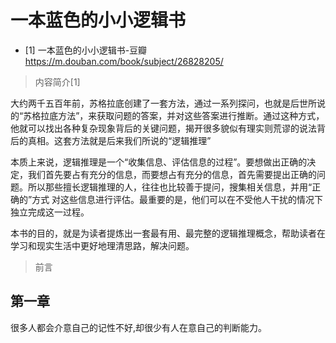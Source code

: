 # 一本蓝色的小小逻辑书
* [1] 一本蓝色的小小逻辑书-豆瓣 https://m.douban.com/book/subject/26828205/

> 内容简介[1]

大约两千五百年前，苏格拉底创建了一套方法，通过一系列探问，也就是后世所说的“苏格拉底方法”，来获取问题的答案，并对这些答案进行推断。通过这种方式，他就可以找出各种复杂现象背后的关键问题，揭开很多貌似有理实则荒谬的说法背后的真相。这套方法就是后来我们所说的“逻辑推理”

本质上来说，逻辑推理是一个“收集信息、评估信息的过程”。要想做出正确的决定，我们首先要占有充分的信息，而要想占有充分的信息，首先需要提出正确的问题。所以那些擅长逻辑推理的人，往往也比较善于提问，搜集相关信息，并用“正确的”方式 对这些信息进行评估。最重要的是，他们可以在不受他人干扰的情况下独立完成这一过程。

本书的目的，就是为读者提炼出一套最有用、最完整的逻辑推理概念，帮助读者在学习和现实生活中更好地理清思路，解决问题。

> 前言

## 第一章

很多人都会介意自己的记性不好,却很少有人在意自己的判断能力。